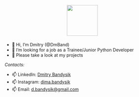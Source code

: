<div id="header" align="center" style="margin-bottom: 20px;">
  <img src="https://media.giphy.com/media/KAq5w47R9rmTuvWOWa/giphy.gif" width="100"/>
</div>

- 👋 Hi, I’m Dmitry (@DmBand)
- 🌱 I’m looking for a job as a Trainee/Junior Python Developer
- 👀 Please take a look at my projects

*Contacts:*
- 📫 LinkedIn: [Dmitry Bandysik](https://www.linkedin.com/in/dmitry-bandysik-5b1941231/)
- 📫 Instagram: [dima.bandysik](https://www.instagram.com/dima.bandysik/)
- 📫 Email: d.bandysik@gmail.com

<!---
DmBand/DmBand is a ✨ special ✨ repository because its `README.md` (this file) appears on your GitHub profile.
You can click the Preview link to take a look at your changes.
--->
